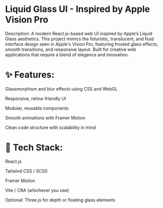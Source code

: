 # Liquid Glass UI - Inspired by Apple Vision Pro
Description:
A modern React.js-based web UI inspired by Apple’s Liquid Glass aesthetics. This project mimics the futuristic, translucent, and fluid interface design seen in Apple's Vision Pro, featuring frosted glass effects, smooth transitions, and responsive layout. Built for creative web applications that require a blend of elegance and innovation.

# ✨ Features:

Glassmorphism and blur effects using CSS and WebGL

Responsive, retina-friendly UI

Modular, reusable components

Smooth animations with Framer Motion

Clean code structure with scalability in mind

# 🚀 Tech Stack:

React.js

Tailwind CSS / SCSS

Framer Motion

Vite / CRA (whichever you use)

Optional: Three.js for depth or floating glass elements
